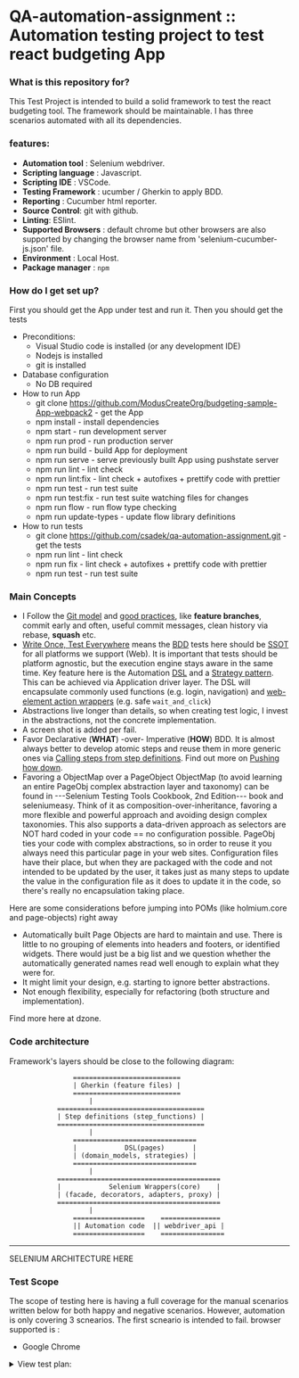 # QA-automation-assignment :: Automation testing project to test react budgeting App

### What is this repository for? ###

This Test Project is intended to build a solid framework to test the react budgeting tool.
The framework should be maintainable. I has three scenarios automated with all its dependencies.

### features:
* **Automation tool** : Selenium webdriver.
* **Scripting language** : Javascript.
* **Scripting IDE** : VSCode.
* **Testing Framework** : ucumber / Gherkin to apply BDD.
* **Reporting** : Cucumber html reporter.
* **Source Control**: git with github.
* **Linting**: ESlint.
* **Supported Browsers** : default chrome but other browsers are also supported by changing the browser name from 'selenium-cucumber-js.json' file.
* **Environment** : Local Host.
* **Package manager**  : `npm`

### How do I get set up? ###

First you should get the App under test and run it. Then you should get the tests
* Preconditions:
	- Visual Studio code is installed (or any development IDE)
	- Nodejs is installed
	- git is installed
* Database configuration
	- No DB required
* How to run App
	- git clone https://github.com/ModusCreateOrg/budgeting-sample-App-webpack2 - get the App
	- npm install - install dependencies
	- npm start - run development server
	- npm run prod - run production server
	- npm run build - build App for deployment
	- npm run serve - serve previously built App using pushstate server
	- npm run lint - lint check
	- npm run lint:fix - lint check + autofixes + prettify code with prettier
	- npm run test - run test suite
	- npm run test:fix - run test suite watching files for changes
	- npm run flow - run flow type checking
	- npm run update-types - update flow library definitions
* How to run tests
	-  git clone https://github.com/csadek/qa-automation-assignment.git - get the tests
	- npm run lint - lint check
	- npm run fix - lint check + autofixes + prettify code with prettier
	- npm run test - run test suite

### Main Concepts ###

*	I Follow the [Git model](http://nvie.com/posts/a-successful-git-branching-model/) and [good practices](https://sethrobertson.github.io/GitBestPractices/), like **feature branches**, commit early and often, useful commit messages, clean history via rebase, **squash** etc.
*  [Write Once, Test Everywhere](http://electronicdesign.com/embedded/java-write-once-test-everywhere) means the [BDD](https://en.wikipedia.org/wiki/Behavior-driven_development) tests here should be [SSOT](https://en.wikipedia.org/wiki/Single_source_of_truth) for all platforms we support (Web). It is important that tests should be platform agnostic, but the execution engine stays aware in the same time. Key feature here is the Automation [DSL](http://martinfowler.com/books/dsl.html) and a [Strategy pattern](https://gist.github.com/atsuya046/8534620). This can be achieved via Application driver layer. The DSL will encapsulate commonly used functions (e.g. login, navigation) and [web-element action wrappers]() (e.g. safe `wait_and_click`)
*	Abstractions live longer than details, so when creating test logic, I invest in the abstractions, not the concrete implementation.
*	A screen shot is added per fail.
*   Favor Declarative (**WHAT**) -over- Imperative (**HOW**) BDD. It is almost always better to develop atomic steps and reuse them in more generic ones via [Calling steps from step definitions](https://github.com/cucumber/cucumber/wiki/Calling-Steps-from-Step-Definitions). Find out more on [Pushing how down](http://www.marcusoft.net/2013/04/PushTheHowDown.html).
*	Favoring a ObjectMap over a PageObject ObjectMap (to avoid learning an entire PageObj complex abstraction layer and taxonomy) can be found in ---Selenium Testing Tools Cookbook, 2nd Edition--- book and seleniumeasy. Think of it as composition-over-inheritance, favoring a more flexible and powerful approach and avoiding design complex taxonomies. This also supports a data-driven approach as selectors are NOT hard coded in your code == no configuration possible. PageObj ties your code with complex abstractions, so in order to reuse it you always need this particular page in your web sites. Configuration files have their place, but when they are packaged with the code and not intended to be updated by the user, it takes just as many steps to update the value in the configuration file as it does to update it in the code, so there's really no encapsulation taking place. 

Here are some considerations before jumping into POMs (like holmium.core and page-objects) right away

*	Automatically built Page Objects are hard to maintain and use. There is little to no grouping of elements into headers and footers, or identified widgets. There would just be a big list and we question whether the automatically generated names read well enough to explain what they were for.
*	It might limit your design, e.g. starting to ignore better abstractions.
*	Not enough flexibility, especially for refactoring (both structure and implementation).

Find more here at dzone.

### Code architecture ###
Framework's layers should be close to the following diagram:
```
				===========================
				| Gherkin (feature files) |
				===========================
					|
			=====================================
			| Step definitions (step_functions) |
			=====================================
					|
				===============================
				|            DSL(pages)       |
				| (domain_models, strategies) |
				===============================
					|
			=========================================
			|            Selenium Wrappers(core)    |
			| (facade, decorators, adapters, proxy) |
			=========================================
					|
				==================    ===============
				|| Automation code  || webdriver_api |
				==================    ================
```
_________________________________________________________________
SELENIUM ARCHITECTURE HERE

### Test Scope

The scope of testing here is having a full coverage for the manual scenarios written below for both happy and negative scenarios. However, automation is only covering 3 scnearios. The first scneario is intended to fail. browser supported is :

- Google Chrome

<details>
<summary>View test plan:</summary>
## Test Plan

TestID | Test Case | Expected Result | Actual Result | Result | Related Comment
------------ | ------------- | -------------- | -------------- | ----- | ------
1 | Check that user can add income budget item successfully | Item should be added with budget category, description and value | Item is added successfully with all its details |  :white_check_mark:  |
2 | Check that user can add expenses budget item successfully | Item should be added with budget category, description and value | Item is added successfully with all its details |  :white_check_mark:  |
3 | Check budget item display on the gird view | Amount should be displayed as currency with $ sign and 2 decimal points.Expenses should be displayed with minus sign and red text however income should be displayed with plus sign and green text |  Amount is displayed as currency with $ sign and 2 decimal points.Expenses are displayed with minus sign and red text however income is displayed with plus sign and green text | :white_check_mark:  |
4 | Check that user can edit budget item successfully | Item should be updated with budget category, description and value. | Not implemented feature |  :construction:  |
5 | Check that user can delete budget item successfully | Item should be deleted. | Not implemented feature |  :construction:  |
6 | Check budget categories list | Categories list should be filled with all categories | Categories list is populated correctly |  :white_check_mark:  |
7 | Check budget categories default value | Default value should be displayed | When adding an item default category is displayed |  :white_check_mark:  |
8 | Check adding item with no description. | User can add item with no description | Item is added successfully and description column is empty |  :white_check_mark:  |
9 | Check description field maximum length | Description field should have max length based on business owner ex:250 character | No Max length is applied |  :red_circle:  |
10 | Check when adding item with zero value.| Item should not be added as amount is zero and will not reflect the calculations | Item added with zero amount |  :red_circle:  | That issue can be as expected
11 | Check adding item with negative value | Sign should not be allowed as it is displayed based on the item category | Sign is allowed but will not be considered at display or calculations |  :red_circle:  |
12 | Check value field maximum length | Amount should have maximum length accepted length ex: 43 | Length is accepted up to 309 digit which corrupt the layout of the app |  :red_circle:  |
13 | Check max number of budget items to add. | No max limit should be allowed |  User can add any number of items | :white_check_mark:  |
14 | Add expenses with value greater than income | Working balance should be negative value | Working balance is positive value |  :red_circle:  |
15 | Add expenses with value less than income | Working balance should be positive | Working balance is positive value |  :white_check_mark:  |
16 | Check work balance calculation when adding any value | Work balance should be equal income minus expenses | Work balance is calculated correctly |  :white_check_mark:  |
17 | Check inflow vs outflow reports | Report should be automatically updated and display 2 bars one for inflow and the other with outflow items.Only categories with the added items should be displayed | Reports are displayed correctly |  :white_check_mark:  |
18 | Check spending by category reports | Report should display all the expenses by category as dough nut chart. | Reports are displayed correctly |  :white_check_mark:  |
</details>